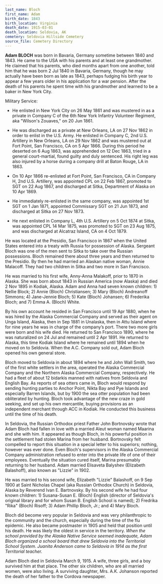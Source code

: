 ```yaml
---
last_name: Bloch
first_name: Adam
birth_date: 1843
birth_location: Virginia
death_date: 1915-03-01
death_location: Seldovia, AK
cemetery: Seldovia Hillside Cemetery
source_file: Cemetery Directory
---
```


**Adam BLOCH** was born in Bavaria, Germany sometime between 1840 and 1843.
He came to the USA with his parents and at least one grandmother. He
claimed that his parents, who died months apart from one another, told
him that he was born 2 Jul 1840 in Bavaria, Germany, though he may
actually have been born as late as 1843, perhaps fudging his birth year
to appear a few years older in his application for a war pension. After
the death of his parents he spent time with his grandmother and learned
to be a baker in New York City.

Military Service:

  - He enlisted in New York City on 26 May 1861 and was mustered in as a
    private in Company C of the 6th New York Infantry Volunteer
    Regiment, aka "Wilson's Zouaves," on 20 Jun 1861.

  - He was discharged as a private at New Orleans, LA on 27 Nov 1862 in
    order to enlist in the U.S. Army. He enlisted in Company C, 2nd U.S.
    Artillery in New Orleans, LA on 29 Nov 1862 and was mustered out at
    Fort Point, San Francisco, CA on 5 Apr 1866. During this period he
    deserted on 6 Aug 1863, was apprehended on 12 Dec 1863, tried in a
    general court-martial, found guilty and duly sentenced. His right
    leg was also injured by a horse during a company drill at Baton
    Rouge, LA in 1863.

  - On 10 Apr 1866 re-enlisted at Fort Point, San Francisco, CA in
    Company H, 2nd U.S. Artillery, was appointed CPL on 22 Feb 1867,
    promoted to SGT on 22 Aug 1867, and discharged at Sitka, Department
    of Alaska on 10 Apr 1869.

  - He immediately re-enlisted in the same company, was appointed 1st
    SGT on 1 Jan 1871, appointed Commissary SGT on 21 Jun 1873, and
    discharged at Sitka on 27 Nov 1873.

  - He next enlisted in Company L, 4th U.S. Artillery on 5 Oct 1874 at
    Sitka, was appointed CPL 14 Mar 1875, was promoted to SGT on 23 Aug
    1875, and was discharged at Alcatraz Island, CA on 4 Oct 1879.

He was located at the Presidio, San Francisco in 1867 when the United
States entered into a treaty with Russia for possession of Alaska.
Sergeant Bloch was one of the men sent to Sitka to take over the Russian
possessions. Bloch remained there about three years and then returned to
the Presidio. By then he had married an Alaskan native woman, Annie
Malacoff. They had two children in Sitka and two more in San Francisco.

He was married to his first wife, Anny-Anna Malakoff, prior to 1870 in
Alaska. She was born about 1843 in Russian America (now Alaska) and died
2 Nov 1895 in Kodiak, Alaska. Adam and Anna had seven known children: 1)
Nellie Block; 2) Annie (Bloch) Christiansen; 3) Mary (Bloch) Andreanoff
Simmons; 4) Jane-Jennie Bloch; 5) Kate (Bloch) Johansen; 6) Frederika
Bloch; and 7) Emma A. (Bloch) White.

By his own account he resided in San Francisco until 19 Apr 1880, when
he was hired by the Alaska Commercial Company and served as their agent
on Unga Island, Alaska, then in Sep 1881 in Unalaska, then in Attu
Island where for nine years he was in charge of the company’s port.
There two more girls were born and his wife died. He returned to San
Francisco 1890, where he was naturalized on 24 Jul and remained until 2
Apr 1891. He returned to Alaska, this time Kodiak Island where he
remained until 1894 when he moved on to Seldovia. When the A.C. Company
sold out, Adam Bloch opened his own general store.

Bloch moved to Seldovia in about 1894 where he and John Wall Smith, two
of the first white settlers in the area, operated the Alaska Commercial
Company and the Northern Alaska Commercial Company, respectively. He had
a fleet of about 12 bidarkis manned with natives from Seldovia and
English Bay. As reports of sea otters came in, Bloch would respond by
sending hunting parties to Anchor Point, Nikta Bay and Pye Islands and
especially Barren Islands, but by 1900 the sea otter population had been
obliterated by hunting. Bloch took advantage of the new craze in gold
seeking, and set up his own mercantile, buying provisions as an
independent merchant through ACC in Kodiak. He conducted this business
until the time of his death.

In Seldovia, the Russian Orthodox priest Father John Bortnovsky wrote
that Adam Bloch had fallen in love with a married Aleut woman named
Maarina and she with him. It appeared as though Bloch, in his powerful
position in the settlement had stolen Marina from her husband.
Bortnovsky felt compelled to report this situation in a special letter
to his superiors; nothing, however was ever done. Even Bloch's
supervisors in the Alaska Commercial Company administration refused to
enter into the private life of one of their employees. Eventually the
situation cured itself, Marina presumably returning to her husband. Adam
married Elisaveta Balyshev (Elizabeth Balashoff), also known as "Lizzie"
in 1902.

He was married to his second wife, Elizabeth "Lizzie" Balashoff, on 9
Sep 1900 at Saint Nicholas Chapel (aka Russian Orthodox Church) in
Seldovia, Alaska by Reverend Ivan E. Bartnovsky. By his second wife he
had four known children: 1) Susana-Susan E. (Bloch) English (director of
Seldovia's original library and for whom Susan B. English School is
named); 2) Fredrika "Rika" (Bloch) Risoff; 3) Adam Phillip Bloch, Jr.;
and 4) Mary Bloch.

Bloch did become very popular in Seldovia and was very philanthropic to
the community and the church, especially during the time of the flu
epidemic. He also became postmaster in 1905 and held that position until
his death. He was likely the oldest in service in the territory. *When
the school provided by the Alaska Native Service seemed inadequate, Adam
Bloch organized a school board that drew Seldovia into the Territorial
School System. Juanita Anderson came to Seldovia in 1914 as the first
Territorial teacher.*

Adam Bloch died in Seldovia March 9, 1915. A wife, three girls, and a
boy survived him at that place. The other six children, who are all
married women, were also living. A surviving daughter, Mrs. A.K.
Johanson reported the death of her father to the Cordova newspaper.

